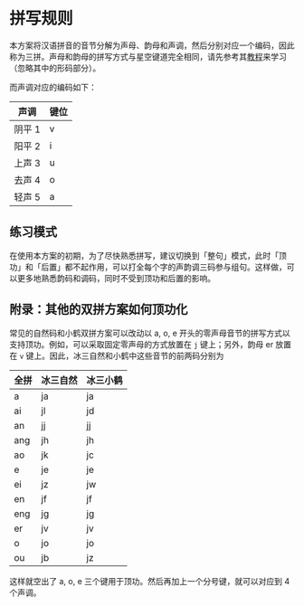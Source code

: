 # 拼写规则

本方案将汉语拼音的音节分解为声母、韵母和声调，然后分别对应一个编码，因此称为三拼。声母和韵母的拼写方式与星空键道完全相同，请先参考其[教程](https://pingshunhuangalex.gitbook.io/rime-xkjd/learn-xkjd/layouts)来学习（忽略其中的形码部分）。

而声调对应的编码如下：

| 声调   | 键位 |
| ------ | -------- |
| 阴平 1 | v        |
| 阳平 2 | i        |
| 上声 3 | u        |
| 去声 4 | o        |
| 轻声 5 | a        |

## 练习模式

在使用本方案的初期，为了尽快熟悉拼写，建议切换到「整句」模式，此时「顶功」和「后置」都不起作用，可以打全每个字的声韵调三码参与组句。这样做，可以更多地熟悉韵码和调码，同时不受到顶功和后置的影响。

## 附录：其他的双拼方案如何顶功化

常见的自然码和小鹤双拼方案可以改动以 a, o, e 开头的零声母音节的拼写方式以支持顶功。例如，可以采取固定零声母的方式放置在 `j` 键上；另外，韵母 er 放置在 `v` 键上。因此，冰三自然和小鹤中这些音节的前两码分别为

| 全拼 | 冰三自然 | 冰三小鹤 |
| ---- | -------- | -------- |
| a    | ja       | ja       |
| ai   | jl       | jd       |
| an   | jj       | jj       |
| ang  | jh       | jh       |
| ao   | jk       | jc       |
| e    | je       | je       |
| ei   | jz       | jw       |
| en   | jf       | jf       |
| eng  | jg       | jg       |
| er   | jv       | jv       |
| o    | jo       | jo       |
| ou   | jb       | jz       |

这样就空出了 a, o, e 三个键用于顶功。然后再加上一个分号键，就可以对应到 4 个声调。
